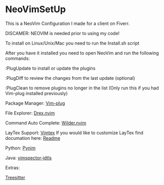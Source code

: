 # NeoVimSetUp
This is a NeoVim Configuration I made for a client on Fiverr.

DISCAMER: NEOVIM is needed prior to using my code!

To install on Linux/Unix/Mac you need to run the Install.sh script

After you have it installed you need to open NeoVim and run the following commands:

:PlugUpdate to install or update the plugins

:PlugDiff to review the changes from the last update (optional)

:PlugClean to remove plugins no longer in the list (Only run this if you had Vim-plug installed previously)



Package Manager: [Vim-plug](https://github.com/junegunn/vim-plug) 

File Explorer: [Drex.nvim](https://github.com/TheBlob42/drex.nvim) 

Command Auto Complete: [Wilder.nvim](https://github.com/gelguy/wilder.nvim)

LayTex Support: [Vimtex](https://github.com/lervag/vimtex) 
If you would like to customize LayTex find documation here: [Readme](https://github.com/lervag/vimtex?tab=readme-ov-file#configuration)

Python: [Pynim](https://github.com/neovim/pynvim)

Java: [vimspector-jdtls](https://github.com/elementdavv/vimspector-jdtls)

Extras:

[Treesitter](nvim-treesitter/nvim-treesitter)
